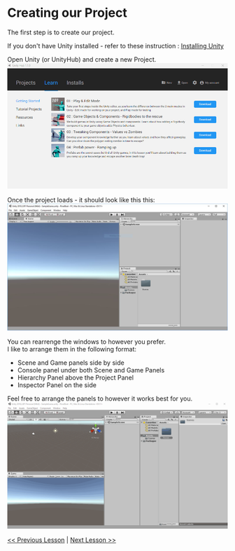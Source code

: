 # Creating our Project

The first step is to create our project.

If you don't have Unity installed - refer to these instruction : [Installing Unity](https:www.unity.com)

Open Unity (or UnityHub) and create a new Project.
![Creating your project](resources/img/create-project.gif)

Once the project loads - it should look like this this:  
![Blank Project](resources/img/project-blank.JPG)

You can rearrenge the windows to however you prefer.  
I like to arrange them in the following format:  
- Scene and Game panels side by side
- Console panel under both Scene and Game Panels
- Hierarchy Panel above the Project Panel
- Inspector Panel on the side
  
Feel free to arrange the panels to however it works best for you.
![Blank Project](resources/img/project-blank-arranged-windows.gif)

[<< Previous Lesson](introduction.md) | [Next Lesson >>](lesson.2.md)
